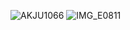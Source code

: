 ![AKJU1066](https://user-images.githubusercontent.com/111002789/222982927-622fe269-0db8-498e-985c-0e1ffa599c06.JPG)
![IMG_E0811](https://user-images.githubusercontent.com/111002789/222982934-45038e27-ac6b-4649-b9ed-04e4ec86a423.JPG)
